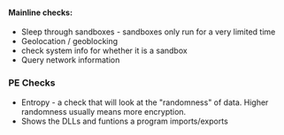 
#### Mainline checks:
-  Sleep through sandboxes - sandboxes only run for a very limited time
-  Geolocation / geoblocking
-  check system info for whether it is a sandbox
-  Query network information

### PE Checks
- Entropy - a check that will look at the "randomness" of data. Higher randomness usually means more encryption.
- Shows the DLLs and funtions a program imports/exports

